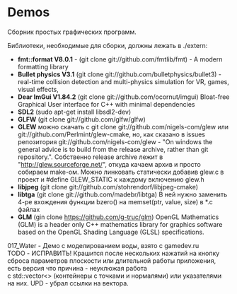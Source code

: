 # Demos

Сборник простых графических программ.  

Библиотеки, необходимые для сборки, должны лежать в ./extern:  

- **fmt::format V8.0.1** - (git clone git://github.com/fmtlib/fmt) - A modern formatting library 
- **Bullet physics V3.1** (git clone git://github.com/bulletphysics/bullet3) - real-time collision detection and multi-physics simulation for VR, games, visual effects,
- **Dear ImGui V1.84.2** (git clone git://github.com/ocornut/imgui) Bloat-free Graphical User interface for C++ with minimal dependencies  
- **SDL2** (sudo apt-get install libsdl2-dev)  
- **GLFW** (git clone git://github.com/glfw/glfw)
- **GLEW** можно скачать с git clone git://github.com/nigels-com/glew или git://github.com/Perlmint/glew-cmake, но, как сказано в issues репозитория git://github.com/nigels-com/glew - "On windows the general advice is to build from the release archive, rather than git repository.". Собственно release archive  лежит в "http://glew.sourceforge.net/", откуда качаем архив и просто собираем make-ом. Можно линковать статически добавив glew.c в проект и #define GLEW_STATIC к каждому включению glew.h
- **libjpeg** (git clone git://github.com/stohrendorf/libjpeg-cmake)
- **libtga** (git clone git://github.com/madebr/libtga) В ней нужно заменить 4-ре вхождения функции bzero() на memset(ptr, value, size) в *.c файлах  
- **GLM** (gin clone https://github.com/g-truc/glm) OpenGL Mathematics (GLM) is a header only C++ mathematics library for graphics software based on the OpenGL Shading Language (GLSL) specifications.
  
017_Water - Демо с моделированием воды, взято с gamedev.ru  
TODO - ИСПРАВИТЬ! Крашится после нескольких нажатий на кнопку сброса параметров плоскости или длительной работы приложения, есть версия что причина - неуклюжая работа  
с std::vector<> (контейнеры с точками и нормалями) или указателями на них. UPD - убрал ссылки на вектора.  
